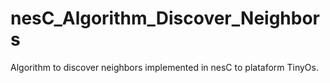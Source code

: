 # nesC_Algorithm_Discover_Neighbors
Algorithm to discover neighbors implemented in nesC to plataform TinyOs.
